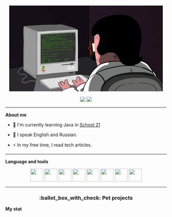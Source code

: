 <div align="center">
<br/>
<img src="https://raw.githubusercontent.com/brcarisa/brcarisa/master/giphy.gif" alt="Here is a little bit about me!">

</div>



<div id="badges" align="center">
  
  <a href="mailto:abdulin.danil@gmail.com"><img src="https://img.shields.io/badge/Gmail-D14836?style=for-the-badge&logo=gmail&logoColor=white"></a>
  <a href="https://t.me/daniloos"><img src="https://img.shields.io/badge/Telegram-2CA5E0?style=for-the-badge&logo=telegram&logoColor=white"></a>
</div>

<hr>

**About me**

- :telescope: I'm currently learning Java in [School 21](https://21-school.ru/)

- :seedling: I speak English and Russian.

- :zap: In my free time, I read tech articles.

<hr>

**Language and tools**

<div id="badges" align="center">
  <img src="https://cdn.jsdelivr.net/gh/devicons/devicon/icons/java/java-original.svg" width="40" height="40" />
  <img src="https://cdn.jsdelivr.net/gh/devicons/devicon/icons/spring/spring-original.svg" width="40" height="40" />
  <img src="https://cdn.jsdelivr.net/gh/devicons/devicon/icons/postgresql/postgresql-original-wordmark.svg" width="40" height="40" />    
  <img src="https://cdn.jsdelivr.net/gh/devicons/devicon/icons/gitlab/gitlab-original.svg" width="40" height="40"/>
  <img src="https://cdn.jsdelivr.net/gh/devicons/devicon/icons/c/c-original.svg" width="40" height="40"/>
  <img src="https://cdn.jsdelivr.net/gh/devicons/devicon/icons/cplusplus/cplusplus-original.svg" width="40" height="40"/>        
  <img src="https://cdn.jsdelivr.net/gh/devicons/devicon/icons/linux/linux-original.svg" width="40" height="40"/>
  <img src="https://cdn.jsdelivr.net/gh/devicons/devicon/icons/docker/docker-original.svg" width="40" height="40"/>
        
</div>

---
<h3 align="center">
  :ballot_box_with_check: Pet projects
</h3>


**My stat**


